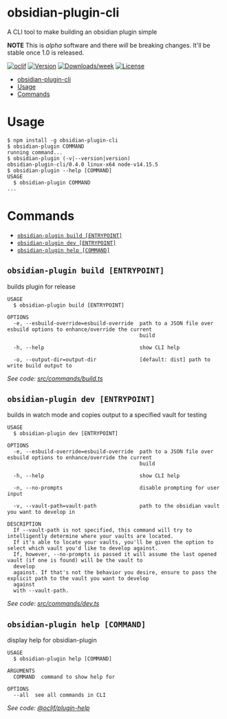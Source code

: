 # obsidian-plugin-cli

A CLI tool to make building an obsidian plugin simple

**NOTE** This is _alpha_ software and there _will_ be breaking changes. It'll be stable once 1.0 is released.

[![oclif](https://img.shields.io/badge/cli-oclif-brightgreen.svg)](https://oclif.io)
[![Version](https://img.shields.io/npm/v/obsidian-plugin-cli.svg)](https://npmjs.org/package/obsidian-plugin-cli)
[![Downloads/week](https://img.shields.io/npm/dw/obsidian-plugin-cli.svg)](https://npmjs.org/package/obsidian-plugin-cli)
[![License](https://img.shields.io/npm/l/obsidian-plugin-cli.svg)](https://github.com/zephraph/obsidian-tools/blob/master/package.json)

<!-- toc -->

- [obsidian-plugin-cli](#obsidian-plugin-cli)
- [Usage](#usage)
- [Commands](#commands)
<!-- tocstop -->

# Usage

<!-- usage -->

```sh-session
$ npm install -g obsidian-plugin-cli
$ obsidian-plugin COMMAND
running command...
$ obsidian-plugin (-v|--version|version)
obsidian-plugin-cli/0.4.0 linux-x64 node-v14.15.5
$ obsidian-plugin --help [COMMAND]
USAGE
  $ obsidian-plugin COMMAND
...
```

<!-- usagestop -->

# Commands

<!-- commands -->

- [`obsidian-plugin build [ENTRYPOINT]`](#obsidian-plugin-build-entrypoint)
- [`obsidian-plugin dev [ENTRYPOINT]`](#obsidian-plugin-dev-entrypoint)
- [`obsidian-plugin help [COMMAND]`](#obsidian-plugin-help-command)

## `obsidian-plugin build [ENTRYPOINT]`

builds plugin for release

```
USAGE
  $ obsidian-plugin build [ENTRYPOINT]

OPTIONS
  -e, --esbuild-override=esbuild-override  path to a JSON file over esbuild options to enhance/override the current
                                           build

  -h, --help                               show CLI help

  -o, --output-dir=output-dir              [default: dist] path to write build output to
```

_See code: [src/commands/build.ts](https://github.com/zephraph/obsidian-tools/blob/v0.4.0/src/commands/build.ts)_

## `obsidian-plugin dev [ENTRYPOINT]`

builds in watch mode and copies output to a specified vault for testing

```
USAGE
  $ obsidian-plugin dev [ENTRYPOINT]

OPTIONS
  -e, --esbuild-override=esbuild-override  path to a JSON file over esbuild options to enhance/override the current
                                           build

  -h, --help                               show CLI help

  -n, --no-prompts                         disable prompting for user input

  -v, --vault-path=vault-path              path to the obsidian vault you want to develop in

DESCRIPTION
  If --vault-path is not specified, this command will try to intelligently determine where your vaults are located.
  If it's able to locate your vaults, you'll be given the option to select which vault you'd like to develop against.
  If, however, --no-prompts is passed it will assume the last opened vault (if one is found) will be the vault to
  develop
  against. If that's not the behavior you desire, ensure to pass the explicit path to the vault you want to develop
  against
  with --vault-path.
```

_See code: [src/commands/dev.ts](https://github.com/zephraph/obsidian-tools/blob/v0.4.0/src/commands/dev.ts)_

## `obsidian-plugin help [COMMAND]`

display help for obsidian-plugin

```
USAGE
  $ obsidian-plugin help [COMMAND]

ARGUMENTS
  COMMAND  command to show help for

OPTIONS
  --all  see all commands in CLI
```

_See code: [@oclif/plugin-help](https://github.com/oclif/plugin-help/blob/v3.2.2/src/commands/help.ts)_

<!-- commandsstop -->
